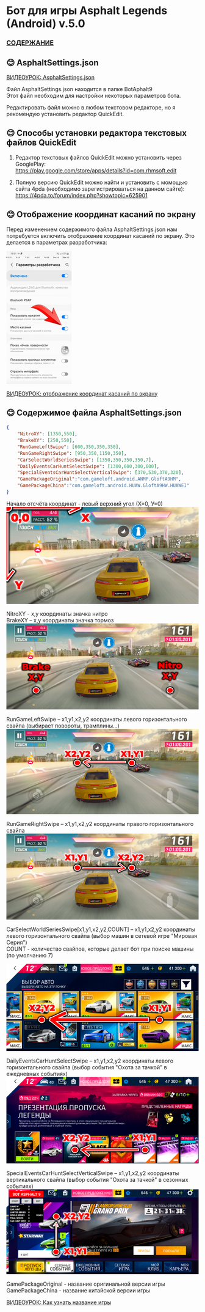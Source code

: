 # __Бот для игры Asphalt Legends (Android) v.5.0__

### [СОДЕРЖАНИЕ](https://github.com/AUTOPILOTyoutube/bot-asphalt-legends-android/blob/main/README.md)  

 ## 😊 AsphaltSettings.json

 [ВИДЕОУРОК: AsphaltSettings.json](https://youtu.be/ooLLJdu3mHs)

Файл AsphaltSettings.json находится в папке BotAphalt9  
Этот файл необходим для настройки некоторых параметров бота.

Редактировать файл можно в любом текстовом редакторе, но я рекомендую установить редактор QuickEdit.

## 😊 Способы установки редактора текстовых файлов QuickEdit

1. Редактор текстовых файлов QuickEdit можно установить через GooglePlay:  
https://play.google.com/store/apps/details?id=com.rhmsoft.edit

2. Полную версию QuickEdit можно найти и установить с момощью сайта 4pda (необходимо зарегистрироваться на данном сайте):  
https://4pda.to/forum/index.php?showtopic=625901  


## 😊 Отображение координат касаний по экрану  
Перед изменением содержимого файла AsphaltSettings.json нам потребуется включить отображение координат касаний по экрану. Это делается в параметрах разработчика:

![Иллюстрация к проекту](https://github.com/autopilotyoutube/bot-asphalt-legends-android/raw/main/files/pictures/09_AsphaltSettings/01_show_cordinats.png)  

[ВИДЕОУРОК: отображение координат касаний по экрану](https://youtu.be/7DOHhMlvm54)



## 😊 Содержимое файла AsphaltSettings.json  

```json
{  
    "NitroXY": [1350,550],  
    "BrakeXY": [250,550],  
    "RunGameLeftSwipe": [600,350,350,350],  
    "RunGameRightSwipe": [950,350,1150,350],  
    "CarSelectWorldSeriesSwipe": [1350,350,350,350,7],  
    "DailyEventsCarHuntSelectSwipe": [1300,600,300,600],  
    "SpecialEventsCarHuntSelectVerticalSwipe": [370,530,370,320],  
    "GamePackageOriginal":"com.gameloft.android.ANMP.GloftA9HM",  
    "GamePackageChina":"com.gameloft.android.HUAW.GloftA9HW.HUAWEI"  
}
```
Начало отсчёта координат - левый верхний угол (Х=0, У=0)  
![Иллюстрация к проекту](https://github.com/autopilotyoutube/bot-asphalt-legends-android/raw/main/files/pictures/09_AsphaltSettings/02.png)  

NitroXY - x,y координаты значка нитро  
BrakeXY – x,y координаты значка тормоз  
![Иллюстрация к проекту](https://github.com/autopilotyoutube/bot-asphalt-legends-android/raw/main/files/pictures/09_AsphaltSettings/03.png)  

RunGameLeftSwipe – x1,y1,x2,y2 координаты левого горизонтального свайпа (выбирает повороты, трамплины...)  
![Иллюстрация к проекту](https://github.com/autopilotyoutube/bot-asphalt-legends-android/raw/main/files/pictures/09_AsphaltSettings/04.png)  

RunGameRightSwipe – x1,y1,x2,y2 координаты правого горизонтального свайпа  
![Иллюстрация к проекту](https://github.com/autopilotyoutube/bot-asphalt-legends-android/raw/main/files/pictures/09_AsphaltSettings/05.png)  

CarSelectWorldSeriesSwipe[x1,y1,x2,y2,COUNT] – x1,y1,x2,y2 координаты левого горизонтального свайпа (выбор машин в сетевой игре "Мировая Серия")  
COUNT - количество свайпов, которые делает бот при поиске машины (по умолчанию 7)


![Иллюстрация к проекту](https://github.com/autopilotyoutube/bot-asphalt-legends-android/raw/main/files/pictures/09_AsphaltSettings/06.png)  

DailyEventsCarHuntSelectSwipe – x1,y1,x2,y2 координаты левого горизонтального свайпа (выбор события "Охота за тачкой" в ежедневных событиях)  
![Иллюстрация к проекту](https://github.com/autopilotyoutube/bot-asphalt-legends-android/raw/main/files/pictures/09_AsphaltSettings/07.png)  

SpecialEventsCarHuntSelectVerticalSwipe – x1,y1,x2,y2 координаты вертикального свайпа (выбор события "Охота за тачкой" в сезонных событиях)  
![Иллюстрация к проекту](https://github.com/autopilotyoutube/bot-asphalt-legends-android/raw/main/files/pictures/09_AsphaltSettings/08.png)  

GamePackageOriginal - название оригинальной версии игры  
GamePackageChina - название китайской версии игры  

[ВИДЕОУРОК: Как узнать название игры](https://github.com/AUTOPILOTyoutube/bot-asphalt-legends-android/blob/main/files/rus/06_version.md)  